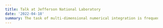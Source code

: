 ```yaml
---
title: Talk at Jefferson National Laboratory
date: '2022-04-18'
summary: The task of multi-dimensional numerical integration is frequently encountered in physics and other scientific fields. High computational intensity causes existing libraries to often require prohibitively long execution times on challenging integrands. Adaptive algorithms have demonstrated the best performance on serial systems, but efficient many-core utilization is difficult to achieve because the adaptive workload can vary greatly across the integration space and is impossible to predict a priori. As a result, there a shortage of efficient and robust parallel numerical integration libraries. We present PAGANI and m-Cubes, two algorithms tailored for GPU execution, based on the popular Cuhre and VEGAS algorithms. PAGANI utilizes quadrature techniques while m-Cubes is Monte Carlo based. Different integrand characteristics can make either algorithm more appropriate, but both offer high-performance solutions to multi-dimensional integrands. CUDA implementations executed on a V100 GPU show orders of magnitude speedup over the serial algorithms as well superior reliability and performance over other deterministic and probabilistic GPU implementations. Finally, a modern C++ interface header-only implementation makes both algorithms portable, allowing their utilization in complicated pipelines with easy to define stateful integrals and without requiring knowledge of either parallel or CUDA programming constructs.
---
```

  
